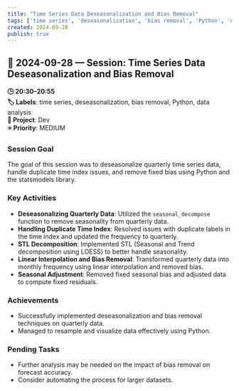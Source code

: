 ```yaml
---
title: "Time Series Data Deseasonalization and Bias Removal"
tags: ['time series', 'deseasonalization', 'bias removal', 'Python', 'data analysis']
created: 2024-09-28
publish: true
---
```


## 📅 2024-09-28 — Session: Time Series Data Deseasonalization and Bias Removal

**🕒 20:30–20:55**  
**🏷️ Labels**: time series, deseasonalization, bias removal, Python, data analysis  
**📂 Project**: Dev  
**⭐ Priority**: MEDIUM  


### Session Goal
The goal of this session was to deseasonalize quarterly time series data, handle duplicate time index issues, and remove fixed bias using Python and the statsmodels library.

### Key Activities
- **Deseasonalizing Quarterly Data**: Utilized the `seasonal_decompose` function to remove seasonality from quarterly data.
- **Handling Duplicate Time Index**: Resolved issues with duplicate labels in the time index and updated the frequency to quarterly.
- **STL Decomposition**: Implemented STL (Seasonal and Trend decomposition using LOESS) to better handle seasonality.
- **Linear Interpolation and Bias Removal**: Transformed quarterly data into monthly frequency using linear interpolation and removed bias.
- **Seasonal Adjustment**: Removed fixed seasonal bias and adjusted data to compute fixed residuals.

### Achievements
- Successfully implemented deseasonalization and bias removal techniques on quarterly data.
- Managed to resample and visualize data effectively using Python.

### Pending Tasks
- Further analysis may be needed on the impact of bias removal on forecast accuracy.
- Consider automating the process for larger datasets.
